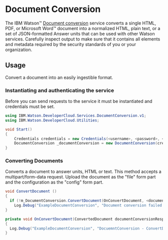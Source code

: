 # Document Conversion

The IBM Watson™ [Document conversion][document_conversion] service converts a single HTML, PDF, or Microsoft Word™ document into a normalized HTML, plain text, or a set of JSON-formatted Answer units that can be used with other Watson services. Carefully inspect output to make sure that it contains all elements and metadata required by the security standards of you or your organization.

## Usage
Convert a document into an easily ingestible format.

### Instantiating and authenticating the service
Before you can send requests to the service it must be instantiated and credentials must be set.
```cs
using IBM.Watson.DeveloperCloud.Services.DocumentConversion.v1;
using IBM.Watson.DeveloperCloud.Utilities;

void Start()
{
    Credentials credentials = new Credentials(<username>, <password>, <url>);
    DocumentConversion _documentConversion = new DocumentConversion(credentials);
}
```

### Converting Documents
Converts a document to answer units, HTML or text. This method accepts a multipart/form-data request. Upload the document as the "file" form part and the configuration as the "config" form part.

```cs
void ConvertDocument ()
{
  if (!m_DocumentConversion.ConvertDocument(OnConvertDocument, <document-filepath>, <conversion-target>))
    Log.Debug("ExampleDocumentConversion", "Document conversion failed!");
}

private void OnConvertDocument(ConvertedDocument documentConversionResponse, string data)
{
  Log.Debug("ExampleDocumentConversion", "DocuemntConversion - ConvertDocument Response: {0}", data);
}
```

[document_conversion]: https://www.ibm.com/watson/developercloud/document-conversion.html
